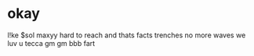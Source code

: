 # okay
l!ke
$sol maxyy
hard to reach
and thats facts
trenches
no more waves
we luv u tecca
gm gm
bbb
fart
